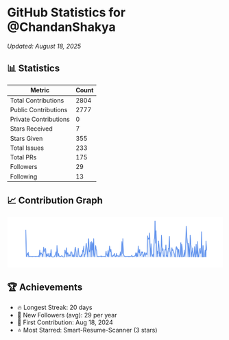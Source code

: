 # GitHub Statistics for @ChandanShakya
*Updated: August 18, 2025*

## 📊 Statistics
| Metric | Count |
|--------|--------|
| Total Contributions | 2804 |
| Public Contributions | 2777 |
| Private Contributions | 0 |
| Stars Received | 7 |
| Stars Given | 355 |
| Total Issues | 233 |
| Total PRs | 175 |
| Followers | 29 |
| Following | 13 |

## 📈 Contribution Graph

![Contribution Graph](./contribution_graph.png)

## 🏆 Achievements

- 🔥 Longest Streak: 20 days
- 👥 New Followers (avg): 29 per year
- 📅 First Contribution: Aug 18, 2024
- ⭐ Most Starred: Smart-Resume-Scanner (3 stars)
